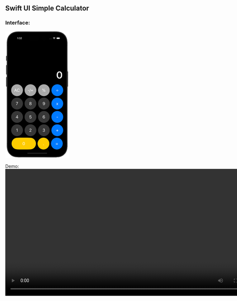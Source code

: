 ## Swift UI Simple Calculator
### Interface:
<img src="calculator.png" alt="Interface" height="400"/>

Demo:
<video src='https://github.com/bISHAL-2001/SWIFT_UI-Calculator/assets/81809899/eb000ded-2c58-480d-a419-4b331c8bd134' height="400"/>





